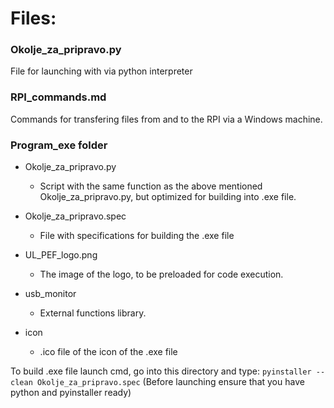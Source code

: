 # Files:

### Okolje_za_pripravo.py
File for launching with via python interpreter

### RPI_commands.md
Commands for transfering files from and to the RPI via a Windows machine.

### Program_exe folder
* Okolje_za_pripravo.py
  * Script with the same function as the above mentioned Okolje_za_pripravo.py, but optimized for building into .exe file.
 
* Okolje_za_pripravo.spec
  * File with specifications for building the .exe file
 
* UL_PEF_logo.png
  * The image of the logo, to be preloaded for code execution.
 
* usb_monitor
  * External functions library.
 
* icon
  * .ico file of the icon of the .exe file
 
To build .exe file launch cmd, go into this directory and type:
```pyinstaller --clean Okolje_za_pripravo.spec```
(Before launching ensure that you have python and pyinstaller ready)
